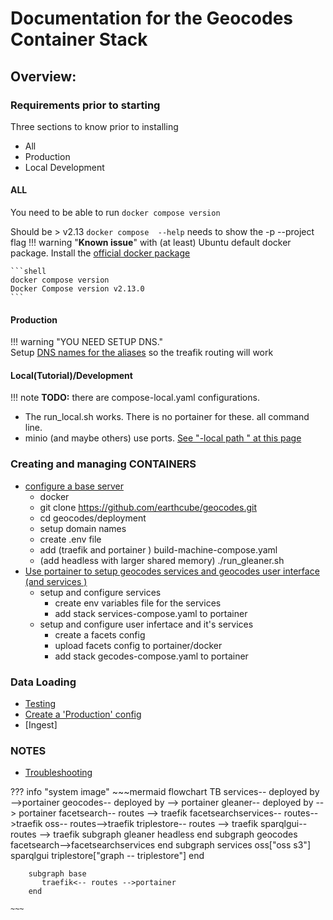 # Documentation for the Geocodes Container Stack


## Overview:

### Requirements prior to starting
Three sections to know prior to installing
* All
* Production
* Local Development

####  ALL
You need to be able to run `docker compose version`

Should be > v2.13 `docker compose  --help` needs to show the -p --project flag
!!! warning     "**Known issue**" 
    with (at least) Ubuntu default docker package. Install the [official docker package](https://docs.docker.com/engine/install/ubuntu/)

    ```shell
    docker compose version
    Docker Compose version v2.13.0
    ```
####  Production

!!! warning   "YOU NEED SETUP DNS."  
    Setup [DNS names for the aliases](https://raw.githubusercontent.com/earthcube/geocodes/main/deployment/hosts.geocodes) 
    so the treafik routing will work

####  Local(Tutorial)/Development

!!! note 
    **TODO:** there are compose-local.yaml configurations. 

* The run_local.sh works. There is no portainer for these. all command line.
* minio (and maybe others) use ports. [See "-local path " at this page](./stack_machines.md)

### Creating and managing CONTAINERS

  * [configure a base server](./setup_base_machine_configuration.md)
      * docker
      * git clone https://github.com/earthcube/geocodes.git
      * cd geocodes/deployment
      * setup domain names
      * create .env file
      * add  (traefik and portainer ) build-machine-compose.yaml
      * (add headless with larger shared memory) ./run_gleaner.sh   
  * [Use portainer to setup geocodes services and geocodes user interface (and services )](./setup_geocodes_containers.md)
      * setup and configure services
          * create env variables file for the services
          * add stack services-compose.yaml to portainer
      * setup and configure user infertace and it's services
          * create a facets config
          * upload facets config to portainer/docker
          * add  stack gecodes-compose.yaml to portainer

### Data Loading

* [Testing](indexing_with_gleanerio_for_testing.md(./))
* [Create a  'Production' config](production/creatingProductionConfigs.md) 
* [Ingest]

### NOTES
* [Troubleshooting](troubleshooting.md)

??? info "system image"
    ~~~mermaid
    flowchart TB
        services-- deployed by -->portainer
        geocodes-- deployed by  --> portainer
        gleaner-- deployed by  --> portainer
        facetsearch-- routes --> traefik
        facetsearchservices-- routes-->traefik
        oss-- routes-->traefik
        triplestore-- routes --> traefik
        sparqlgui-- routes --> traefik
        subgraph gleaner
           headless
        end
        subgraph geocodes
           facetsearch-->facetsearchservices
        end
        subgraph services
           oss["oss s3"]
           sparqlgui
           triplestore["graph -- triplestore"]
        end
    
        subgraph base
           traefik<-- routes -->portainer
        end
    
    ~~~
